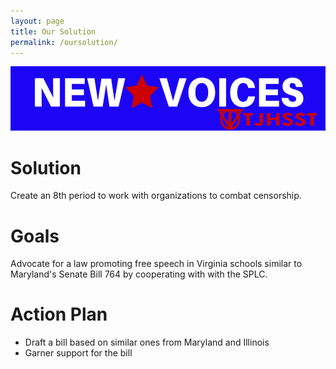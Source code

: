 ```yaml
---
layout: page
title: Our Solution
permalink: /oursolution/
---
```

![New Voices TJHSST](img/TJHSST.png)

# Solution

Create an 8th period to work with organizations to combat censorship.

# Goals

Advocate for a law promoting free speech in Virginia schools similar to Maryland's Senate Bill 764 by cooperating with with the SPLC.

# Action Plan

* Draft a bill based on similar ones from Maryland and Illinois
* Garner support for the bill

